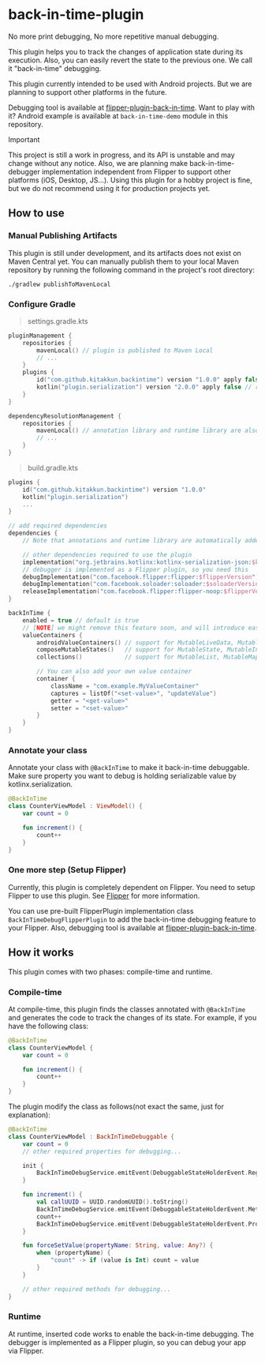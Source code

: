 # back-in-time-plugin

No more print debugging, No more repetitive manual debugging.

This plugin helps you to track the changes of application state during its execution.
Also, you can easily revert the state to the previous one. We call it "back-in-time" debugging.

This plugin currently intended to be used with Android projects.
But we are planning to support other platforms in the future.

Debugging tool is available
at [flipper-plugin-back-in-time](https://github.com/kitakkun/flipper-plugin-back-in-time).
Want to play with it? Android example is available at `back-in-time-demo` module in this repository.

> [!IMPORTANT]
> This project is still a work in progress, and its API is unstable and may change without any
> notice.
> Also, we are planning make back-in-time-debugger implementation independent from Flipper to
> support other platforms (iOS, Desktop, JS...).
> Using this plugin for a hobby project is fine, but we do not recommend using it for production
> projects yet.

## How to use

### Manual Publishing Artifacts

This plugin is still under development, and its artifacts does not exist on Maven Central yet.
You can manually publish them to your local Maven repository by running the following command in the
project's root directory:

```shell
./gradlew publishToMavenLocal
```

### Configure Gradle

> settings.gradle.kts

```kotlin
pluginManagement {
    repositories {
        mavenLocal() // plugin is published to Maven Local
        // ...
    }
    plugins {
        id("com.github.kitakkun.backintime") version "1.0.0" apply false
        kotlin("plugin.serialization") version "2.0.0" apply false // required by the plugin
    }
}

dependencyResolutionManagement {
    repositories {
        mavenLocal() // annotation library and runtime library are also published to Maven Local
        // ...
    }
}
```

> build.gradle.kts

```kotlin
plugins {
    id("com.github.kitakkun.backintime") version "1.0.0"
    kotlin("plugin.serialization")
    ...
}

// add required dependencies
dependencies {
    // Note that annotations and runtime library are automatically added by the back-in-time gradle plugin

    // other dependencies required to use the plugin
    implementation("org.jetbrains.kotlinx:kotlinx-serialization-json:$kotlinxSerializationVersion")
    // debugger is implemented as a Flipper plugin, so you need this
    debugImplementation("com.facebook.flipper:flipper:$flipperVersion")
    debugImplementation("com.facebook.soloader:soloader:$soloaderVersion")
    releaseImplementation("com.facebook.flipper:flipper-noop:$flipperVersion")
}

backInTime {
    enabled = true // default is true
    // [NOTE] we might remove this feature soon, and will introduce easier way to configure value containers in other modules by using annotations.
    valueContainers {
        androidValueContainers() // support for MutableLiveData, MutableStateFlow, MutableState
        composeMutableStates()   // support for MutableState, MutableIntState, MutableLongState, etc...
        collections()            // support for MutableList, MutableMap, MutableSet

        // You can also add your own value container
        container {
            className = "com.example.MyValueContainer"
            captures = listOf("<set-value>", "updateValue")
            getter = "<get-value>"
            setter = "<set-value>"
        }
    }
}
```

### Annotate your class

Annotate your class with `@BackInTime` to make it back-in-time debuggable.
Make sure property you want to debug is holding serializable value by kotlinx.serialization.

```kotlin
@BackInTime
class CounterViewModel : ViewModel() {
    var count = 0

    fun increment() {
        count++
    }
}
```

### One more step (Setup Flipper)

Currently, this plugin is completely dependent on Flipper.
You need to setup Flipper to use this plugin.
See [Flipper](https://fbflipper.com/) for more information.

You can use pre-built FlipperPlugin implementation class `BackInTimeDebugFlipperPlugin` to add the
back-in-time debugging feature to your Flipper.
Also, debugging tool is available
at [flipper-plugin-back-in-time](https://github.com/kitakkun/flipper-plugin-back-in-time).

## How it works

This plugin comes with two phases: compile-time and runtime.

### Compile-time

At compile-time, this plugin finds the classes annotated with `@BackInTime` and generates the code
to track the changes of its state.
For example, if you have the following class:

```kotlin
@BackInTime
class CounterViewModel {
    var count = 0

    fun increment() {
        count++
    }
}
```

The plugin modify the class as follows(not exact the same, just for explanation):

```kotlin
@BackInTime
class CounterViewModel : BackInTimeDebuggable {
    var count = 0
    // other required properties for debugging...

    init {
        BackInTimeDebugService.emitEvent(DebuggableStateHolderEvent.RegisterInstance(...))
    }

    fun increment() {
        val callUUID = UUID.randomUUID().toString()
        BackInTimeDebugService.emitEvent(DebuggableStateHolderEvent.MethodCall(...))
        count++
        BackInTimeDebugService.emitEvent(DebuggableStateHolderEvent.PropertyValueChange(...))
    }

    fun forceSetValue(propertyName: String, value: Any?) {
        when (propertyName) {
            "count" -> if (value is Int) count = value
        }
    }

    // other required methods for debugging...
}
```

### Runtime

At runtime, inserted code works to enable the back-in-time debugging.
The debugger is implemented as a Flipper plugin, so you can debug your app via Flipper.

